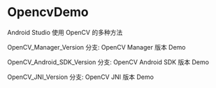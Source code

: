 # OpencvDemo
Android Studio 使用 OpenCV 的多种方法

OpenCV_Manager_Version 分支: OpenCV Manager 版本 Demo

OpenCV_Android_SDK_Version 分支: OpenCV Android SDK 版本 Demo

OpenCV_JNI_Version 分支: OpenCV JNI 版本 Demo
